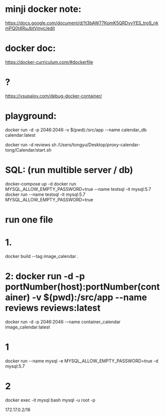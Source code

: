 # minji docker note:
https://docs.google.com/document/d/1t3bAW77KomK5QRDvyYES_tro9_nkmPQ0t4RuJbtVmyc/edit

# docker doc:
https://docker-curriculum.com/#dockerfile

# ?
https://vsupalov.com/debug-docker-container/

# playground:
docker run -d -p 2046:2046 -v  $(pwd):/src/app --name calendar_db calendar:latest

docker run -d reviews sh /Users/tongyu/Desktop/proxy-calendar-tong/Calendar/start.sh


# SQL: (run multible server / db)

docker-compose up -d
docker run MYSQL_ALLOW_EMPTY_PASSWORD=true --name testsql -it mysql:5.7
docker run  --name testsql -it mysql:5.7 MYSQL_ALLOW_EMPTY_PASSWORD=true

# run one file

# 1.
docker build --tag image_calendar .
# 2: docker run -d -p portNumber(host):portNumber(container) -v  $(pwd):/src/app --name reviews reviews:latest
<!-- docker run -d -p 2046:80 -v $(pwd):/src/app --name calendar calendar:latest -->
docker run -d -p 2046:2046 --name container_calendar image_calendar:latest

# 1
<!-- docker run --name mysql -e MYSQL_ROOT_PASSWORD='' -d mysql:5.7 -->
docker run --name mysql -e MYSQL_ALLOW_EMPTY_PASSWORD=true -d mysql:5.7
# 2
docker exec -it mysql bash
mysql -u root -p



172.17.0.2/16


